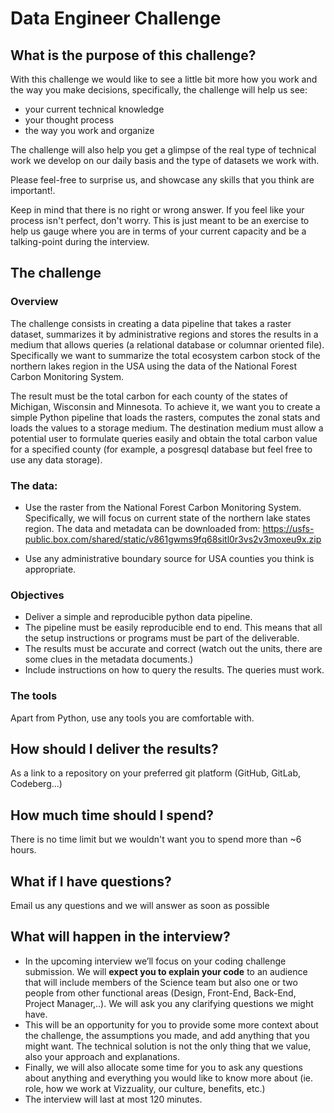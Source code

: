 # Data Engineer Challenge

## What is the purpose of this challenge?
With this challenge we would like to see a little bit more how you work and the way you make decisions, specifically, the challenge will help us see:

* your current technical knowledge
* your thought process
* the way you work and organize

The challenge will also help you get a glimpse of the real type of technical work we develop on our daily basis and the type of datasets we work with.

Please feel-free to surprise us, and showcase any skills that you think are important!.

Keep in mind that there is no right or wrong answer. If you feel like your process isn't perfect, don't worry. This is just
meant to be an exercise to help us gauge where you are in terms of your current capacity and be a talking-point during the interview.

## The challenge

### Overview

The challenge consists in creating a data pipeline that takes a raster dataset, summarizes it by administrative regions and stores the results in a medium that allows queries (a relational database or columnar oriented file). Specifically we want to summarize the total ecosystem carbon stock of the northern lakes region in the USA using the data of the National Forest Carbon Monitoring System.

The result must be the total carbon for each county of the states of Michigan, Wisconsin and Minnesota. To achieve it, we want you to create a simple Python pipeline that loads the rasters, computes the zonal stats and loads the values to a storage medium. The destination medium must allow a potential user to formulate queries easily and obtain the total carbon value for a specified county (for example, a posgresql database but feel free to use any data storage).

### The data:

- Use the raster from the National Forest Carbon Monitoring System. Specifically, we will focus on current state of the northern lake states region.
The data and metadata can be downloaded from: https://usfs-public.box.com/shared/static/v861gwms9fq68sitl0r3vs2v3moxeu9x.zip

- Use any administrative boundary source for USA counties you think is appropriate.

### Objectives

- Deliver a simple and reproducible python data pipeline.
- The pipeline must be easily reproducible end to end. This means that all the setup instructions or programs must be part of the deliverable.
- The results must be accurate and correct (watch out the units, there are some clues in the metadata documents.)
- Include instructions on how to query the results. The queries must work.

### The tools
Apart from Python, use any tools you are comfortable with.

## How should I deliver the results?
As a link to a repository on your preferred git platform (GitHub, GitLab, Codeberg...)

## How much time should I spend?
There is no time limit but we wouldn't want you to spend more than ~6 hours.

## What if I have questions?
Email us any questions and we will answer as soon as possible

## What will happen in the interview?
* In the upcoming interview we’ll focus on your coding challenge submission. We will **expect you to explain your code** to an audience that will include members of the Science team but also one or two people from other functional areas (Design, Front-End, Back-End, Project Manager,..). We will ask you any clarifying questions we might have.
* This will be an opportunity for you to provide some more context about the challenge, the assumptions you made, and add anything that you might want. The technical solution is not the only thing that we value, also your approach and explanations.
* Finally, we will also allocate some time for you to ask any questions about anything and everything you would like to know more about (ie. role, how we work at Vizzuality, our culture, benefits, etc.)
* The interview will last at most 120 minutes.
